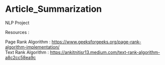 # Article_Summarization
NLP Project


Resources : 

Page Rank Algorithm : https://www.geeksforgeeks.org/page-rank-algorithm-implementation/   <br>
Text Rank Algorithm : https://ankitnitjsr13.medium.com/text-rank-algorithm-a8c2cc58ea9c
